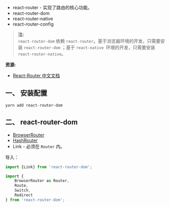 
- react-router - 实现了路由的核心功能。
- react-router-dom
- react-router-native
- react-router-config

>**注:**  
`react-router-dom` 依赖 `react-router`。基于浏览器环境的开发，只需要安装 `react-router-dom` ；基于 `react-native `环境的开发，只需要安装 `react-router-native`。  

**资源:**  

- [React-Router 中文文档](http://react-guide.github.io/react-router-cn/)


## 一、 安装配置
```
yarn add react-router-dom
```

## 二、 react-router-dom

- [BrowserRouter](https://github.com/ReactTraining/react-router/blob/master/packages/react-router-dom/modules/BrowserRouter.js)
- [HashRouter](https://github.com/ReactTraining/react-router/blob/master/packages/react-router-dom/modules/HashRouter.js)
- Link - 必须在 `Router` 内。

导入：  
```js
import {Link} from 'react-router-dom';

import {
    BrowserRouter as Router,
    Route,
    Switch,
    Redirect
} from 'react-router-dom';
```
